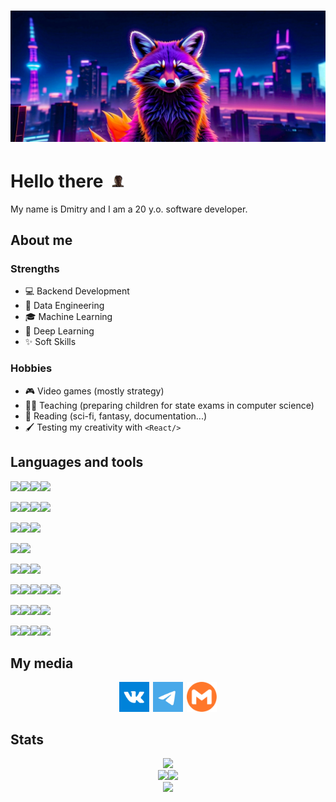 # <img src="./img/webp/raccoon.webp">

# Hello there<img height="20" style="display: inline;margin: auto .5em;" src="./img/webp/helloThere.webp">

My name is Dmitry and I am a 20 y.o. software developer. 

## About me
### Strengths

* 💻 Backend Development 
* 📄 Data Engineering 
* 🎓 Machine Learning 
* 👾 Deep Learning 
* ✨ Soft Skills 

### Hobbies

* 🎮 Video games (mostly strategy) 
* 🧑‍🏫 Teaching (preparing children for state exams in computer science) 
* 📖 Reading (sci-fi, fantasy, documentation...) 
* 🖌️ Testing my creativity with `<React/>` 

## Languages and tools
<img src="https://img.shields.io/badge/python-3670A0?style=for-the-badge&logo=python&logoColor=ffdd54" /><img src="https://img.shields.io/badge/django-092E20?style=for-the-badge&logo=django" /><img src="https://img.shields.io/badge/flask-000000?style=for-the-badge&logo=flask" /><img src="https://img.shields.io/badge/fastapi-009688?style=for-the-badge&logo=fastapi&logoColor=fff" />

<img src="https://img.shields.io/badge/numpy-%23013243?style=for-the-badge&logo=numpy" /><img src="https://img.shields.io/badge/pandas-%23150458?style=for-the-badge&logo=pandas" /><img src="https://img.shields.io/badge/dask-FDA061?style=for-the-badge&logo=dask&logoColor=000" /><img src="https://img.shields.io/badge/pyspark-fff?style=for-the-badge&logo=apachespark&logoColor=#E25A1C" />

<img src="https://img.shields.io/badge/scikit--learn-F7931E?style=for-the-badge&logo=scikitlearn&logoColor=fff" /><img src="https://img.shields.io/badge/XGBoost-fff?style=for-the-badge" /><img src="https://img.shields.io/badge/pytorch-EE4C2C?style=for-the-badge&logo=pytorch&logoColor=fff" />

<img src="https://img.shields.io/badge/plotly-3F4F75?style=for-the-badge&logo=plotly&logoColor=fff" /><img src="https://img.shields.io/badge/cytoscape-F7DF1E?style=for-the-badge&logo=cytoscapedotjs&logoColor=000" />

<img src="https://img.shields.io/badge/java-%23ED8B00.svg?style=for-the-badge&logo=java&logoColor=white" /><img src="https://img.shields.io/badge/spring-6DB33F.svg?style=for-the-badge&logo=spring&logoColor=white" /><img src="https://img.shields.io/badge/maven-C71A36.svg?style=for-the-badge&logo=apachemaven&logoColor=white" />

<img src="https://img.shields.io/badge/html5-%23E34F26.svg?style=for-the-badge&logo=html5&logoColor=white" /><img src="https://img.shields.io/badge/css3-%231572B6.svg?style=for-the-badge&logo=css3&logoColor=white" /><img src="https://img.shields.io/badge/scss-CC6699.svg?style=for-the-badge&logo=sass&logoColor=fff" /><img src="https://img.shields.io/badge/javascript-%23323330.svg?style=for-the-badge&logo=javascript&logoColor=%23F7DF1E" /><img src="https://img.shields.io/badge/react-%2320232a.svg?style=for-the-badge&logo=react&logoColor=%2361DAFB" />

<img src="https://img.shields.io/badge/postgres-%23316192.svg?style=for-the-badge&logo=postgresql&logoColor=white" /><img src="https://img.shields.io/badge/SQLite-2d00c2?style=for-the-badge&logo=SQLite&logoColor=white" /><img src="https://img.shields.io/badge/MySQL-4479A1?style=for-the-badge&logo=MySQL&logoColor=white" /><img src="https://img.shields.io/badge/oracle_sql-F80000?style=for-the-badge&logo=oracle&logoColor=white" />


<img src="https://img.shields.io/badge/Linux-FCC624?style=for-the-badge&logo=Linux&logoColor=000" /><img src="https://img.shields.io/badge/Ubuntu-E95420?style=for-the-badge&logo=ubuntu&logoColor=white" /><img src="https://img.shields.io/badge/docker-fff?style=for-the-badge&logo=docker" /><img src="https://img.shields.io/badge/gitlab-fff?style=for-the-badge&logo=gitlab" />

## My media

<div align="center">
    <a target="_blank" href="https://vk.com/fire_n_blood" aria-label="vk"
        style="display: inline-block; width: 50px; height: 50px; position: relative; overflow: hidden; vertical-align: middle;">
        <img src="./img/svg/vk.svg" style="height: 3rem;" />
    </a>
    <a target="_blank" href="https://t.me/redegit" aria-label="t.me"
        style="display: inline-block; width: 50px; height: 50px; position: relative; overflow: hidden; vertical-align: middle;">
        <img src="./img/svg/tg.svg" style="height: 3rem;" />
    </a>
    <!-- <a target="_blank" href="https://discordapp.com/users/_redraccoon" aria-label="discord"
        style="display: inline-block; width: 50px; height: 50px; position: relative; overflow: hidden; vertical-align: middle;">
        <img src="./img/svg/discord.svg" style="height: 3rem;" />
    </a> -->
    <a target="_blank" href="mailto:kareydinil@gmail.com" aria-label="mailto"
        style="display: inline-block; width: 50px; height: 50px; position: relative; overflow: hidden; vertical-align: middle;">
        <img src="./img/svg/mail.svg" style="height: 3rem;" />
    </a>
</div>

## Stats
<div align=center>
<img src="http://github-profile-summary-cards.vercel.app/api/cards/profile-details?username=redegit&theme=github_dark"/>
</div>

<div align=center>
    <img src="http://github-profile-summary-cards.vercel.app/api/cards/stats?username=redegit&theme=github_dark"/><img src="http://github-profile-summary-cards.vercel.app/api/cards/productive-time?username=redegit&theme=github_dark&utcOffset=3"/>
</div>

<div align=center>
    <img src="https://github-readme-stats.vercel.app/api/top-langs/?username=Redegit&layout=donut&theme=github_dark">
</div>
